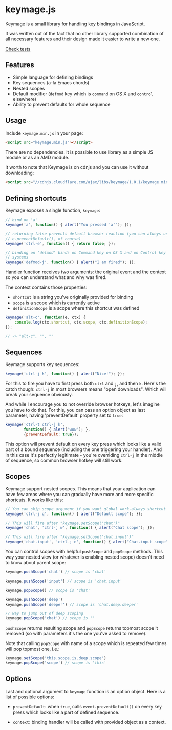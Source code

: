 # keymage.js

Keymage is a small library for handling key bindings in JavaScript.

It was written out of the fact that no other library supported combination of
all necessary features and their design made it easier to write a new one.

[Check tests](https://rawgithub.com/piranha/keymage/master/test/test.html)

## Features

 - Simple language for defining bindings
 - Key sequences (a-la Emacs chords)
 - Nested scopes
 - Default modifier (`defmod` key which is `command` on OS X and `control`
   elsewhere)
 - Ability to prevent defaults for whole sequence


## Usage

Include `keymage.min.js` in your page:

```html
<script src="keymage.min.js"></script>
```

There are no dependencies. It is possible to use library as a simple JS module
or as an AMD module.

It worth to note that Keymage is on cdnjs and you can use it without
downloading:

```html
<script src="//cdnjs.cloudflare.com/ajax/libs/keymage/1.0.1/keymage.min.js"></script>
```


## Defining shortcuts

Keymage exposes a single function, `keymage`:

```javascript
// bind on 'a'
keymage('a', function() { alert("You pressed 'a'"); });

// returning false prevents default browser reaction (you can always use
// e.preventDefault(), of course)
keymage('ctrl-e', function() { return false; });

// binding on 'defmod' binds on Command key on OS X and on Control key in other
// systems
keymage('defmod-j', function() { alert("I am fired"); });
```

Handler function receives two arguments: the original event and the context so
you can understand what and why was fired.

The context contains those properties:

 - `shortcut` is a string you've originally provided for binding
 - `scope` is a scope which is currently active
 - `definitionScope` is a scope where this shortcut was defined

```javascript
keymage('alt-c', function(e, ctx) {
    console.log(ctx.shortcut, ctx.scope, ctx.definitionScope);
});

// -> "alt-c", "", ""
```


## Sequences

Keymage supports key sequences:

```javascript
keymage('ctrl-j k', function() { alert("Nice!"); });
```

For this to fire you have to first press both `ctrl` and `j`, and then
`k`. Here's the catch though: `ctrl-j` in most browsers means "open
downloads". Which will break your sequence obviously.

And while I encourage you to not override browser hotkeys, let's imagine you
have to do that. For this, you can pass an option object as last parameter,
having 'preventDefault' property set to `true`:

```javascript
keymage('ctrl-t ctrl-j k',
        function() { alert("wow"); },
        {preventDefault: true});
```

This option will prevent default on every key press which looks like a valid
part of a bound sequence (including the one triggering your handler). And in
this case it's perfectly legitimate - you're overriding `ctrl-j` in the middle
of sequence, so common browser hotkey will still work.


## Scopes

Keymage support nested scopes. This means that your application can have few
areas where you can gradually have more and more specific shortcuts. It works
like this:

```javascript
// You can skip scope argument if you want global work-always shortcut
keymage('ctrl-j q', function() { alert("Default scope"); });

// This will fire after "keymage.setScope('chat')"
keymage('chat', 'ctrl-j w', function() { alert("Chat scope"); });

// This will fire after "keymage.setScope('chat.input')"
keymage('chat.input', 'ctrl-j e', function() { alert("Chat.input scope"); });
```

You can control scopes with helpful `pushScope` and `popScope` methods. This way
your nested view (or whatever is enabling nested scope) doesn't need to know
about parent scope:

```javascript
keymage.pushScope('chat') // scope is 'chat'

keymage.pushScope('input') // scope is 'chat.input'

keymage.popScope() // scope is 'chat'

keymage.pushScope('deep')
keymage.pushScope('deeper') // scope is 'chat.deep.deeper'

// way to jump out of deep scoping
keymage.popScope('chat') // scope is ''
```

`pushScope` returns resulting scope and `popScope` returns topmost scope it
removed (so with parameters it's the one you've asked to remove).

Note that calling `popScope` with name of a scope which is repeated few times
will pop topmost one, i.e.:

```javascript
keymage.setScope('this.scope.is.deep.scope')
keymage.popScope('scope') // scope is 'this'
```


## Options

Last and optional argument to `keymage` function is an option object. Here is a
list of possible options:

 - `preventDefault`: when `true`, calls `event.preventDefault()` on every key
   press which looks like a part of defined sequence.

 - `context`: binding handler will be called with provided object as a context.
